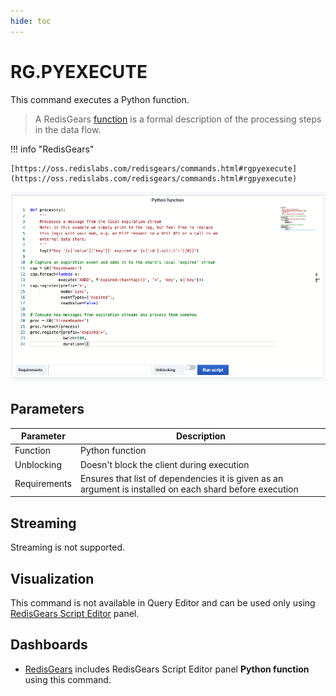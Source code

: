 ```yaml
---
hide: toc
---
```


# RG.PYEXECUTE

This command executes a Python function.

> A RedisGears [function](https://oss.redislabs.com/redisgears/functions.html#function) is a formal description of the processing steps in the data flow.

!!! info "RedisGears"

    [https://oss.redislabs.com/redisgears/commands.html#rgpyexecute](https://oss.redislabs.com/redisgears/commands.html#rgpyexecute)

![RG.PYEXECUTE](../../images/redis-app/panels/gears-panel.png)

## Parameters

| Parameter    | Description                                                                                              |
| ------------ | -------------------------------------------------------------------------------------------------------- |
| Function     | Python function                                                                                          |
| Unblocking   | Doesn't block the client during execution                                                                |
| Requirements | Ensures that list of dependencies it is given as an argument is installed on each shard before execution |

## Streaming

Streaming is not supported.

## Visualization

This command is not available in Query Editor and can be used only using [RedisGears Script Editor](../../redis-app/panels/redis-gears-panel.md) panel.

## Dashboards

- [RedisGears](../../redis-app/dashboards/redis-gears.md) includes RedisGears Script Editor panel **Python function** using this command.
